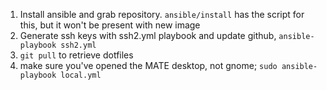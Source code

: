 
1. Install ansible and grab repository. `ansible/install` has the script for this, but it won't be present with new image
2. Generate ssh keys with ssh2.yml playbook and update github, `ansible-playbook ssh2.yml`
3. `git pull` to retrieve dotfiles
4. make sure you've opened the MATE desktop, not gnome; `sudo ansible-playbook local.yml`

